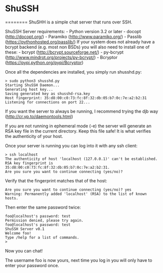 # ShuSSH
========
ShuSHH is a simple chat server that runs over SSH.

ShuSSH Server requirements:
    - Python version 3.2 or later
    - docopt (http://docopt.org/)
    - Paramiko (http://www.paramiko.org/)
    - Passlib (https://pythonhosted.org/passlib/)
        If your system does not already have a bcrypt backend (e.g. most non BSDs)
        you will also need to install one of these:
        - bcrypt (http://bcrypt.sourceforge.net/)
        - py-bcrypt (http://www.mindrot.org/projects/py-bcrypt/)
        - Bcryptor (https://pypi.python.org/pypi/Bcryptor)

Once all the dependencies are installed, you simply run shusshd.py:

    > sudo python3 shusshd.py 
    Starting ShuSSH Daemon...
    Generating host key...
    Saving generated key as shusshd-rsa.key
    Host fingerprint: 35:d8:00:c0:73:fc:8f:32:db:05:b7:0c:7e:a2:b2:31
    Listening for connections on port 22...

If you want the server to always be running, I recommend trying the djb way (http://cr.yp.to/daemontools.html)

If you are not running in ephemeral mode (-e) the server will generate an RSA key file in the current directory. Keep this file safe! It is what verifies the authenticity of your host.

Once your server is running you can log into it with any ssh client:

    > ssh localhost
    The authenticity of host 'localhost (127.0.0.1)' can't be established.
    RSA key fingerprint is 35:d8:00:c0:73:fc:8f:32:db:05:b7:0c:7e:a2:b2:31.
    Are you sure you want to continue connecting (yes/no)?

Verify that the fingerprint matches that of the host:

    Are you sure you want to continue connecting (yes/no)? yes
    Warning: Permanently added 'localhost' (RSA) to the list of known hosts.

Then enter the same password twice:

    foo@localhost's password: test
    Permission denied, please try again.
    foo@localhost's password: test
    ShuSSH Server v0.1
    Welcome foo!
    Type /help for a list of commands.
    > 

Now you can chat!

The username foo is now yours, next time you log in you will only have to enter your password once.


